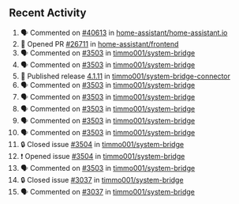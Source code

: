 ## Recent Activity

<!--START_SECTION:activity-->
1. 🗣 Commented on [#40613](https://github.com/home-assistant/home-assistant.io/issues/40613) in [home-assistant/home-assistant.io](https://github.com/home-assistant/home-assistant.io)
2. 💪 Opened PR [#26711](https://github.com/home-assistant/frontend/pull/26711) in [home-assistant/frontend](https://github.com/home-assistant/frontend)
3. 🗣 Commented on [#3503](https://github.com/timmo001/system-bridge/issues/3503) in [timmo001/system-bridge](https://github.com/timmo001/system-bridge)
4. 🗣 Commented on [#3503](https://github.com/timmo001/system-bridge/issues/3503) in [timmo001/system-bridge](https://github.com/timmo001/system-bridge)
5. 🚀 Published release [4.1.11](https://github.com/4.1.11) in [timmo001/system-bridge-connector](https://github.com/timmo001/system-bridge-connector)
6. 🗣 Commented on [#3503](https://github.com/timmo001/system-bridge/issues/3503) in [timmo001/system-bridge](https://github.com/timmo001/system-bridge)
7. 🗣 Commented on [#3503](https://github.com/timmo001/system-bridge/issues/3503) in [timmo001/system-bridge](https://github.com/timmo001/system-bridge)
8. 🗣 Commented on [#3503](https://github.com/timmo001/system-bridge/issues/3503) in [timmo001/system-bridge](https://github.com/timmo001/system-bridge)
9. 🗣 Commented on [#3503](https://github.com/timmo001/system-bridge/issues/3503) in [timmo001/system-bridge](https://github.com/timmo001/system-bridge)
10. 🗣 Commented on [#3503](https://github.com/timmo001/system-bridge/issues/3503) in [timmo001/system-bridge](https://github.com/timmo001/system-bridge)
11. 🔒 Closed issue [#3504](https://github.com/timmo001/system-bridge/issues/3504) in [timmo001/system-bridge](https://github.com/timmo001/system-bridge)
12. ❗ Opened issue [#3504](https://github.com/timmo001/system-bridge/issues/3504) in [timmo001/system-bridge](https://github.com/timmo001/system-bridge)
13. 🗣 Commented on [#3503](https://github.com/timmo001/system-bridge/issues/3503) in [timmo001/system-bridge](https://github.com/timmo001/system-bridge)
14. 🔒 Closed issue [#3037](https://github.com/timmo001/system-bridge/issues/3037) in [timmo001/system-bridge](https://github.com/timmo001/system-bridge)
15. 🗣 Commented on [#3037](https://github.com/timmo001/system-bridge/issues/3037) in [timmo001/system-bridge](https://github.com/timmo001/system-bridge)
<!--END_SECTION:activity-->
